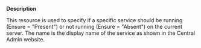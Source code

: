 **Description**

This resource is used to specify if a specific service should be running 
(Ensure = "Present") or not running (Ensure = "Absent") on the current server. 
The name is the display name of the service as shown in the Central Admin website.

